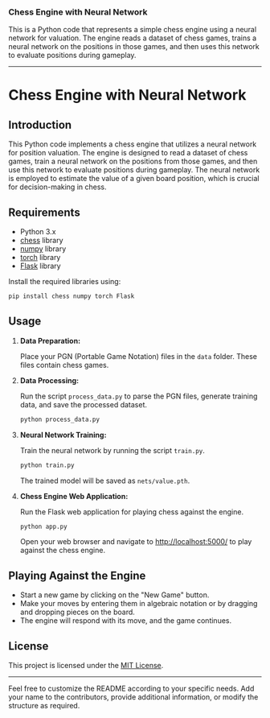 ### Chess Engine with Neural Network

This is a Python code that represents a simple chess engine using a neural network for valuation. The engine reads a dataset of chess games, trains a neural network on the positions in those games, and then uses this network to evaluate positions during gameplay.

---

# Chess Engine with Neural Network

## Introduction

This Python code implements a chess engine that utilizes a neural network for position valuation. The engine is designed to read a dataset of chess games, train a neural network on the positions from those games, and then use this network to evaluate positions during gameplay. The neural network is employed to estimate the value of a given board position, which is crucial for decision-making in chess.

## Requirements

- Python 3.x
- [chess](https://python-chess.readthedocs.io/en/latest/) library
- [numpy](https://numpy.org/) library
- [torch](https://pytorch.org/) library
- [Flask](https://flask.palletsprojects.com/en/2.1.x/) library

Install the required libraries using:

```bash
pip install chess numpy torch Flask
```

## Usage

1. **Data Preparation:**

   Place your PGN (Portable Game Notation) files in the `data` folder. These files contain chess games.

2. **Data Processing:**

   Run the script `process_data.py` to parse the PGN files, generate training data, and save the processed dataset.

   ```bash
   python process_data.py
   ```

3. **Neural Network Training:**

   Train the neural network by running the script `train.py`.

   ```bash
   python train.py
   ```

   The trained model will be saved as `nets/value.pth`.

4. **Chess Engine Web Application:**

   Run the Flask web application for playing chess against the engine.

   ```bash
   python app.py
   ```

   Open your web browser and navigate to [http://localhost:5000/](http://localhost:5000/) to play against the chess engine.

## Playing Against the Engine

- Start a new game by clicking on the "New Game" button.
- Make your moves by entering them in algebraic notation or by dragging and dropping pieces on the board.
- The engine will respond with its move, and the game continues.

## License

This project is licensed under the [MIT License](LICENSE).

---

Feel free to customize the README according to your specific needs. Add your name to the contributors, provide additional information, or modify the structure as required.
